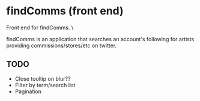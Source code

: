 # findComms (front end)

Front end for findComms. \

findComms is an application that searches an account's following for artists providing commissions/stores/etc on twitter.

## TODO

- Close tooltip on blur??
- Filter by term/search list
- Pagination
